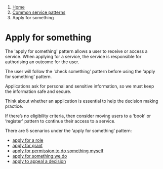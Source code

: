1.  [Home](/docs/core/contents)
2.	[Common service patterns](/docs/core/common-service-patterns/overview)
3.  Apply for something

# Apply for something
The 'apply for something' pattern allows a user to receive or access a service. When applying for a service, the service is responsible for authorising an outcome for the user.  

The user will follow the 'check something' pattern before using the ‘apply for something’ pattern.

Applications ask for personal and sensitive information, so we must keep the information safe and secure.

Think about whether an application is essential to help the decision making practice. 

If there’s no eligibility criteria, then consider moving users to a ‘book’ or ‘register’ pattern to continue their access to a service. 

There are 5 scenarios under the ‘apply for something’ pattern:

* [apply for a role](/docs/core/common-service-patterns/service-patterns/apply-for-something/apply-for-a-role/overview)
* [apply for grant](/docs/core/common-service-patterns/service-patterns/apply-for-something/apply-for-a-grant/overview)
* [apply for permission to do something myself](/docs/core/common-service-patterns/service-patterns/apply-for-something/apply-for-permission-to-do-something-myself/overview)
* [apply for something we do](/docs/core/common-service-patterns/service-patterns/apply-for-something/apply-for-something-we-do/overview)
* [apply to appeal a decision](/docs/core/common-service-patterns/service-patterns/apply-for-something/apply-to-appeal-a-decision/overview)
